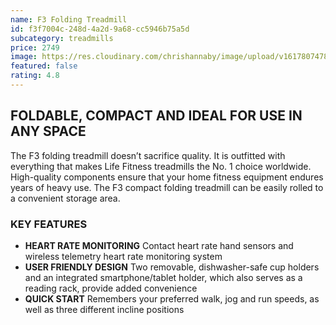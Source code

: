 ```yaml
---
name: F3 Folding Treadmill
id: f3f7004c-248d-4a2d-9a68-cc5946b75a5d
subcategory: treadmills
price: 2749
image: https://res.cloudinary.com/chrishannaby/image/upload/v1617807478/lifefitness/bf1c1F3-Treadmill-Go-Console-L_wv6wp5.jpg
featured: false
rating: 4.8
---
```


## FOLDABLE, COMPACT AND IDEAL FOR USE IN ANY SPACE

The F3 folding treadmill doesn’t sacrifice quality. It is outfitted with everything that makes Life Fitness treadmills the No. 1 choice worldwide. High-quality components ensure that your home fitness equipment endures years of heavy use. The F3 compact folding treadmill can be easily rolled to a convenient storage area.

### KEY FEATURES

- **HEART RATE MONITORING**
  Contact heart rate hand sensors and wireless telemetry heart rate monitoring system
- **USER FRIENDLY DESIGN**
  Two removable, dishwasher-safe cup holders and an integrated smartphone/tablet holder, which also serves as a reading rack, provide added convenience
- **QUICK START**
  Remembers your preferred walk, jog and run speeds, as well as three different incline positions
